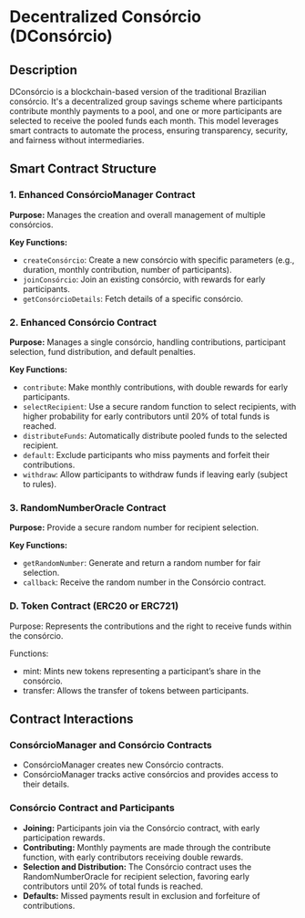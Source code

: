# Decentralized Consórcio (DConsórcio)

## Description

DConsórcio is a blockchain-based version of the traditional Brazilian consórcio. It's a decentralized group savings scheme where participants contribute monthly payments to a pool, and one or more participants are selected to receive the pooled funds each month. This model leverages smart contracts to automate the process, ensuring transparency, security, and fairness without intermediaries.

## Smart Contract Structure

### 1. Enhanced ConsórcioManager Contract

**Purpose:** Manages the creation and overall management of multiple consórcios.

**Key Functions:**
- `createConsórcio`: Create a new consórcio with specific parameters (e.g., duration, monthly contribution, number of participants).
- `joinConsórcio`: Join an existing consórcio, with rewards for early participants.
- `getConsórcioDetails`: Fetch details of a specific consórcio.

### 2. Enhanced Consórcio Contract

**Purpose:** Manages a single consórcio, handling contributions, participant selection, fund distribution, and default penalties.

**Key Functions:**
- `contribute`: Make monthly contributions, with double rewards for early participants.
- `selectRecipient`: Use a secure random function to select recipients, with higher probability for early contributors until 20% of total funds is reached.
- `distributeFunds`: Automatically distribute pooled funds to the selected recipient.
- `default`: Exclude participants who miss payments and forfeit their contributions.
- `withdraw`: Allow participants to withdraw funds if leaving early (subject to rules).

### 3. RandomNumberOracle Contract

**Purpose:** Provide a secure random number for recipient selection.

**Key Functions:**
- `getRandomNumber`: Generate and return a random number for fair selection.
- `callback`: Receive the random number in the Consórcio contract.

### D. Token Contract (ERC20 or ERC721)
Purpose: Represents the contributions and the right to receive funds within the consórcio.

Functions:
- mint: Mints new tokens representing a participant’s share in the consórcio.
- transfer: Allows the transfer of tokens between participants.

## Contract Interactions

### ConsórcioManager and Consórcio Contracts
- ConsórcioManager creates new Consórcio contracts.
- ConsórcioManager tracks active consórcios and provides access to their details.

### Consórcio Contract and Participants
- **Joining:** Participants join via the Consórcio contract, with early participation rewards.
- **Contributing:** Monthly payments are made through the contribute function, with early contributors receiving double rewards.
- **Selection and Distribution:** The Consórcio contract uses the RandomNumberOracle for recipient selection, favoring early contributors until 20% of total funds is reached.
- **Defaults:** Missed payments result in exclusion and forfeiture of contributions.
